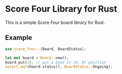 # Score Four Library for Rust
This is a simple Score Four board library for Rust.

## Example
```rust
use score_four::{Board, BoardStatus};

let mut board = Board::new();
board.put(1); // put a bead in (0, 0) position
assert_eq!(board.status(), BoardStatus::Ongoing);
```
